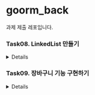 # goorm_back
과제 제출 레포입니다.

### Task08. LinkedList 만들기
<details >
<br>

* **간단한 MyLinkedList를 구현하기.**

> **add()**: MyLinkedList의 맨 마지막 노드에 data를 추가할 수 있습니다. <br>
> **get(index)**: MyLinkedList의 앞에서부터 노드의 data를 return 합니다. <br>
> **delete(index)**: MyLinkedList의 앞에서부터 노드의 데이터를 삭제합니다. <br>
> 위의 api를 제공하면서, data의 타입은 LinkedList를 사용할 때 정할 수 있는 **제네릭**으로 구현합니다. <br>

  <br>

* **추가 과제**
  * Iterator interface를 implements 한 클래스에 구현하여 **for-each** 문과 호환되는 반복자를 제공합니다.
  * MyLinkedList를 이용해서 **Queue와** **Stack을** 구현해봅니다.

  <br>

  > console 로 확인한 이미지
  > 
![image](https://github.com/khv9786/goorm_back/assets/96505736/58e30c76-2c82-49c6-933b-88ce649eafda)
=====================================================================================================
</details>

### Task09. 장바구니 기능 구현하기
<details >
<br>

## 장바구니 구현하기

> 쇼핑몰에서 자주 사용하는 기능인 ‘장바구니’ 기능을 java로 구현합니다. <br>
> HashSet을 사용하여 상품 목록을 만들고, HashMap을 사용하여 장바구니에 상품을 담습니다. <br>
> 구현하기 위해서는 다음과 같은 클래스가 필요합니다. <br>

### 상품
> 상품의 key, 이름, 가격을 필드로 가지고 있습니다. <br>
> equals() 및 hashCode() 함수를 override 해야합니다. <br>
> HashSet을 사용할때 중복된 상품이 상품목록에 들어가지 않게 이 함수들이 사용되어야 합니다.<br>
> 장바구니: 두개 이상의 상품을 담을 수 있어야 합니다. (ex. 우유 2개, 화장지 3개)<br>
> items를 가지고 있습니다. <br>
<br>

### 함수
> showItems() <br>
> addProduct() <br>
> removeProduct() <br>


### 장바구니 어플리케이션은 다음과 같은 기능을 제공해야 합니다.

1. 상품을 입력하여 상품 목록을 구성합니다.
2. 장바구니에 상품을 담습니다. 이때, 상품을 몇 개 담을 것인지 또한 명시되어야 합니다. ex. 우유 2개 담기, 사과 1개 담기
3. 장바구니에서 상품을 제거합니다. 이때, 몇 개의 상품을 뺄 것인지 명시되어야 합니다. ex. 우유 1개 빼기
4. 장바구니에 담겨있는 상품들의 이름과 수량을 출력해야 합니다. <br>
<br>

* HashSet과 HashMap을 사용하여 위 기능을 탑재한 장바구니를 구현하고, 다음과 같은 코드에서 정상적으로 돌아가게끔 구성합니다.
```Java
public class CartApp {
    public static void main(String[] args) {
    // 상품 목록 생성
        Set<Product> productSet = new HashSet<>();
    // TODO: 상품 클래스를 생성하여 상품목록에 넣는다.
    // 상품 목록 확인
        System.out.println("고유한 상품 목록:");
        for (Product product : productSet) {
            System.out.println(product.getName() + " : " + product.getPrice());
        }
    // 장바구니 생성
        Cart myCart = new Cart();
    // TODO: 상품을 장바구니에 추가
    // TODO: 상품을 장바구니에서 제거
    // TODO: 장바구니에 현재 담긴 상품들을 출력 (상품이름, 각 상품의 갯수)
    }
}
```


(하위과제)

● I/O 스트림을 사용하여 csv 파일로부터 상품목록을 불러올 수 있도록 장바구니 앱을 수정합니다.
</details>
